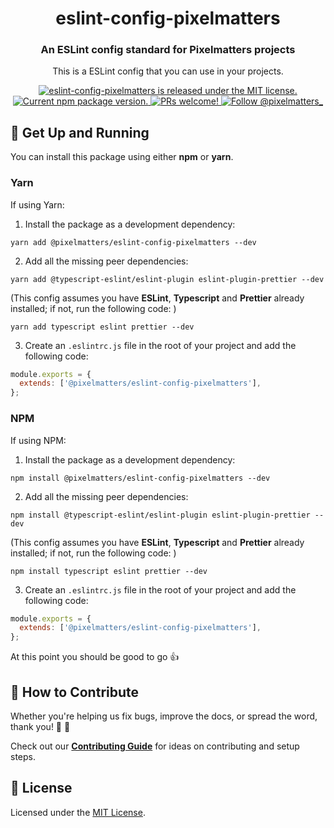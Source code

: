 <h1 align="center">
  eslint-config-pixelmatters
</h1>

<h3 align="center">
  An ESLint config standard for Pixelmatters projects
</h3>

<p align="center">
This is a ESLint config that you can use in your projects.
</p>

<p align="center">
  <a href="https://github.com/Pixelmatters/eslint-config-pixelmatters/blob/master/LICENSE">
    <img src="https://img.shields.io/badge/license-MIT-blue.svg" alt="eslint-config-pixelmatters is released under the MIT license." />
  </a>
  <a href="https://www.npmjs.com/package/@pixelmatters/eslint-config-pixelmatters">
    <img src="https://img.shields.io/npm/v/@pixelmatters/eslint-config-pixelmatters.svg" alt="Current npm package version." />
  </a>
  <a href="https://github.com/Pixelmatters/eslint-config-pixelmatters/blob/master/CONTRIBUTING.md">
    <img src="https://img.shields.io/badge/PRs-welcome-brightgreen.svg" alt="PRs welcome!" />
  </a>
  <a href="https://twitter.com/intent/follow?screen_name=pixelmatters_">
    <img src="https://img.shields.io/twitter/follow/pixelmatters_.svg?label=Follow%20@pixelmatters_" alt="Follow @pixelmatters_" />
  </a>
</p>

## 🚀 Get Up and Running

You can install this package using either **npm** or **yarn**.

### **Yarn**

If using Yarn:

1. Install the package as a development dependency:

```shell
yarn add @pixelmatters/eslint-config-pixelmatters --dev
```

2. Add all the missing peer dependencies:

```shell
yarn add @typescript-eslint/eslint-plugin eslint-plugin-prettier --dev
```

(This config assumes you have **ESLint**, **Typescript** and **Prettier** already installed; if not, run the following code: )

``` shell
yarn add typescript eslint prettier --dev
```

3. Create an `.eslintrc.js`  file in the root of your project and add the following code:

``` js
module.exports = {
  extends: ['@pixelmatters/eslint-config-pixelmatters'],
};
```

### **NPM**

If using NPM:

1. Install the package as a development dependency:

```shell
npm install @pixelmatters/eslint-config-pixelmatters --dev
```

2. Add all the missing peer dependencies:

```shell
npm install @typescript-eslint/eslint-plugin eslint-plugin-prettier --dev
```

(This config assumes you have **ESLint**, **Typescript** and **Prettier** already installed; if not, run the following code: )

``` shell
npm install typescript eslint prettier --dev
```

3. Create an `.eslintrc.js`  file in the root of your project and add the following code:

``` js
module.exports = {
  extends: ['@pixelmatters/eslint-config-pixelmatters'],
};
```

At this point you should be good to go 👍

## 🤝 How to Contribute

Whether you're helping us fix bugs, improve the docs, or spread the word, thank you! 💪 🧡

Check out our [**Contributing Guide**](https://github.com/Pixelmatters/eslint-config-pixelmatters/blob/master/CONTRIBUTING.md) for ideas on contributing and setup steps.

## :memo: License

Licensed under the [MIT License](./LICENSE).
